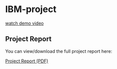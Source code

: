 # IBM-project
[watch demo video](https://drive.google.com/file/d/12uJrW7inzqflHr47Q8l4aSLdkn5Sh4ET/view?usp=drivesdk)
## Project Report

You can view/download the full project report here:

[Project Report (PDF)](https://drive.google.com/file/d/1eiQVmjr7sn9JY0id0RH-A8K-zcjJK-rF/view?usp=drivesdk)
